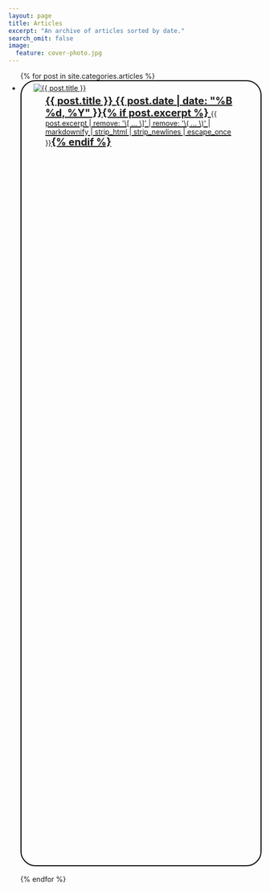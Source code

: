 ```yaml
---
layout: page
title: Articles
excerpt: "An archive of articles sorted by date."
search_omit: false
image:
  feature: cover-photo.jpg
---
```


<ul class="post-list">
{% for post in site.categories.articles %} 
	<li style="height: 40%; border: 2px solid black; border-radius: 30px;">
  	<div class="row">
      <div style="margin: 1% 5%;">
        <a href="{{ site.url }}{{ post.url }}">
         <img src="{{ site.url }}/images/{{ post.image.feature }}" alt="{{ post.title }}">
        </a>
      </div>
      <div style="margin: 1% 10%;">
        <article>
          <a href="{{ site.url }}{{ post.url }}" style="font-size: 20px; font-weight: bold;"> {{ post.title }} <span class="entry-date"><time datetime="{{ post.date | date_to_xmlschema }}">{{ post.date | date: "%B %d, %Y" }}</time></span>{% if post.excerpt %} <span class="excerpt" style="font-size: 14px; font-weight: normal; margin: 5px 0px; width: 100%;">{{ post.excerpt | remove: '\[ ... \]' | remove: '\( ... \)' | markdownify | strip_html | strip_newlines | escape_once }}</span>{% endif %}
          </a>
        </article>
      </div>
    </div>
  </li>
  <br>
{% endfor %}
</ul>
